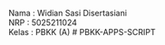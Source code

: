 
Nama  : Widian Sasi Disertasiani <br/>
NRP   : 5025211024 <br/>
Kelas : PBKK (A)
#   P B K K - A P P S - S C R I P T  
 